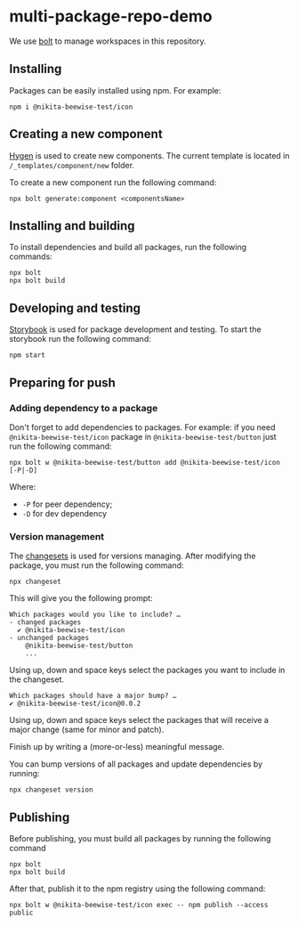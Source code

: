 # multi-package-repo-demo

We use [bolt](https://www.npmjs.com/package/bolt) to manage workspaces in this repository.

## Installing

Packages can be easily installed using npm. For example:
```
npm i @nikita-beewise-test/icon
```

## Creating a new component

[Hygen](https://www.hygen.io/) is used to create new components.
The current template is located in `/_templates/component/new`
folder.

To create a new component run the following command:
```
npx bolt generate:component <componentsName>
```

## Installing and building

To install dependencies and build all packages, run the following commands:
```
npx bolt
npx bolt build
```

## Developing and testing

[Storybook](https://storybook.js.org/) is used for package development and testing. To start the storybook run the
following command:
```
npm start
```

## Preparing for push

### Adding dependency to a package

Don't forget to add dependencies to packages. For example: if you
need `@nikita-beewise-test/icon` package in `@nikita-beewise-test/button` just
run the following command:
```
npx bolt w @nikita-beewise-test/button add @nikita-beewise-test/icon [-P|-D]
```

Where:
- `-P` for peer dependency;
- `-D` for dev dependency

### Version management

The [changesets](https://github.com/atlassian/changesets) is used for versions managing. After modifying the package,
you must run the following command:
```
npx changeset
```

This will give you the following prompt:
```
Which packages would you like to include? …
- changed packages
  ✔ @nikita-beewise-test/icon
- unchanged packages
    @nikita-beewise-test/button
    ...
```

Using up, down and space keys select the packages you want to include in the changeset.
```
Which packages should have a major bump? …
✔ @nikita-beewise-test/icon@0.0.2
```
Using up, down and space keys select the packages that will receive a major change (same for minor and patch).

Finish up by writing a (more-or-less) meaningful message.

You can bump versions of all packages and update dependencies by running:
```
npx changeset version
```

## Publishing

Before publishing, you must build all packages by running the following command
```
npx bolt
npx bolt build
```

After that, publish it to the npm registry using the following command:
```
npx bolt w @nikita-beewise-test/icon exec -- npm publish --access public
```
